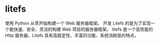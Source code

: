 # litefs
使用 Python 从零开始构建一个 Web 服务器框架。 开发 Litefs 的是为了实现一个能快速、安全、灵活的构建 Web 项目的服务器框架。 litefs 是一个高性能的 Http 服务器。Litefs 具有高稳定性、丰富的功能、系统消耗低的特点。
